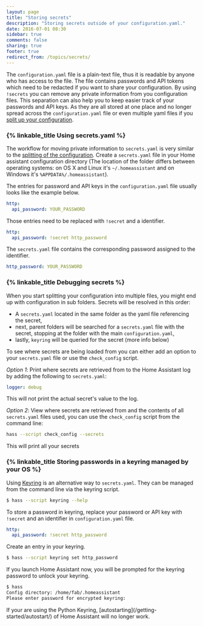 ```yaml
---
layout: page
title: "Storing secrets"
description: "Storing secrets outside of your configuration.yaml."
date: 2016-07-01 08:30
sidebar: true
comments: false
sharing: true
footer: true
redirect_from: /topics/secrets/
---
```


The `configuration.yaml` file is a plain-text file, thus it is readable by anyone who has access to the file. The file contains passwords and API tokens which need to be redacted if you want to share your configuration. By using `!secrets` you can remove any private information from you configuration files. This separation can also help you to keep easier track of your passwords and API keys. As they are all stored at one place and no longer spread across the `configuration.yaml` file or even multiple yaml files if you [split up your configuration](/topics/splitting_configuration/).

### {% linkable_title Using secrets.yaml %}

The workflow for moving private information to `secrets.yaml` is very similar to the [splitting of the configuration](/topics/splitting_configuration/). Create a `secrets.yaml` file in your Home assistant configuration directory (The location of the folder differs between operating systems: on OS X and Linux it's `~/.homeassistant` and on Windows it's `%APPDATA%/.homeassistant`).

The entries for password and API keys in the `configuration.yaml` file usually looks like the example below.

```yaml
http:
  api_password: YOUR_PASSWORD
```

Those entries need to be replaced with `!secret` and a identifier.

```yaml
http:
  api_password: !secret http_password
```

The `secrets.yaml` file contains the corresponding password assigned to the identifier.

```yaml
http_password: YOUR_PASSWORD
```

### {% linkable_title Debugging secrets %}

When you start splitting your configuration into multiple files, you might end up with configuration in sub folders. Secrets will be resolved in this order:
- A `secrets.yaml` located in the same folder as the yaml file referencing the secret,
- next, parent folders will be searched for a `secrets.yaml` file with the secret, stopping at the folder with the main `configuration.yaml`,
- lastly, `keyring` will be queried for the secret (more info below)

To see where secrets are being loaded from you can either add an option to your `secrets.yaml` file or use the `check_config` script.

*Option 1*: Print where secrets are retrieved from to the Home Assistant log by adding the following to `secrets.yaml`:
```yaml
logger: debug
```
This will not print the actual secret's value to the log.

*Option 2*: View where secrets are retrieved from and the contents of all `secrets.yaml` files used, you can use the `check_config` script from the command line:
```bash
hass --script check_config --secrets
```
This will print all your secrets

### {% linkable_title Storing passwords in a keyring managed by your OS %}

Using [Keyring](http://pythonhosted.org/keyring/) is an alternative way to `secrets.yaml`. They can be managed from the command line via the keyring script.

```bash
$ hass --script keyring --help
```

To store a password in keyring, replace your password or API key with `!secret` and an identifier in `configuration.yaml` file.

```yaml
http:
  api_password: !secret http_password
```

Create an entry in your keyring.

```bash
$ hass --script keyring set http_password
```

If you launch Home Assistant now, you will be prompted for the keyring password to unlock your keyring.

```bash
$ hass
Config directory: /home/fab/.homeassistant
Please enter password for encrypted keyring:
```

<p class='note warning'>
  If your are using the Python Keyring, [autostarting](/getting-started/autostart/) of Home Assistant will no longer work.
</p>
